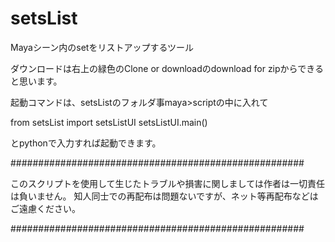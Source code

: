 # setsList
Mayaシーン内のsetをリストアップするツール


ダウンロードは右上の緑色のClone or downloadのdownload for zipからできると思います。


起動コマンドは、setsListのフォルダ事maya>scriptの中に入れて

from setsList import setsListUI
setsListUI.main()

とpythonで入力すれば起動できます。

#####################################################

このスクリプトを使用して生じたトラブルや損害に関しましては作者は一切責任は負いません。
知人同士での再配布は問題ないですが、ネット等再配布などはご遠慮ください。

#####################################################
